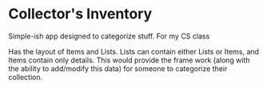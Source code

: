Collector's Inventory
===================

Simple-ish app designed to categorize stuff. For my CS class

Has the layout of Items and Lists.  Lists can contain either Lists or Items, and Items contain only details. 
This would provide the frame work (along with the ability to add/modify this data) for someone to categorize
their collection. 
